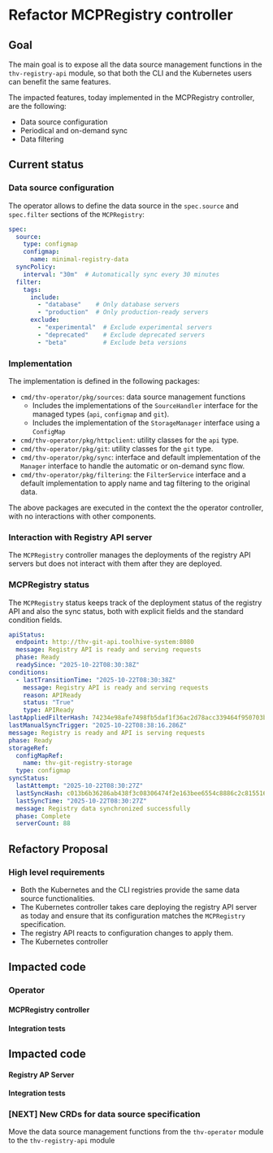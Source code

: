 # Refactor MCPRegistry controller
## Goal
The main goal is to expose all the data source management functions in the `thv-registry-api`
module, so that both the CLI and the Kubernetes users can benefit the same features.

The impacted features, today implemented in the MCPRegistry controller, are the following:
* Data source configuration
* Periodical and on-demand sync
* Data filtering

## Current status
### Data source configuration
The operator allows to define the data source in the `spec.source` and `spec.filter` sections of
the `MCPRegistry`:
```yaml
spec:
  source:
    type: configmap
    configmap:
      name: minimal-registry-data
  syncPolicy:
    interval: "30m"  # Automatically sync every 30 minutes
  filter:
    tags:
      include:
        - "database"    # Only database servers
        - "production"  # Only production-ready servers
      exclude:
        - "experimental"  # Exclude experimental servers
        - "deprecated"    # Exclude deprecated servers
        - "beta"          # Exclude beta versions
```
### Implementation
The implementation is defined in the following packages:
- `cmd/thv-operator/pkg/sources`: data source management functions
  - Includes the implementations of the `SourceHandler` interface for the managed types 
    (`api`, `configmap` and `git`).
  - Includes the implementation of the `StorageManager` interface using a `ConfigMap`
- `cmd/thv-operator/pkg/httpclient`: utility classes for the `api` type.
- `cmd/thv-operator/pkg/git`: utility classes for the `git` type.
- `cmd/thv-operator/pkg/sync`: interface and default implementation of the `Manager` interface to 
  handle the automatic or on-demand sync flow.
- `cmd/thv-operator/pkg/filtering`: the `FilterService` interface and a default implementation to
  apply name and tag filtering to the original data.

The above packages are executed in the context the the operator controller, with no interactions 
with other components.

### Interaction with Registry API server
The `MCPRegistry` controller manages the deployments of the registry API servers but does not
interact with them after they are deployed.

### MCPRegistry status
The `MCPRegistry` status keeps track of the deployment status of the registry API and also the sync
status, both with explicit fields and the standard condition fields.
```yaml
apiStatus:
  endpoint: http://thv-git-api.toolhive-system:8080
  message: Registry API is ready and serving requests
  phase: Ready
  readySince: "2025-10-22T08:30:38Z"
conditions:
  - lastTransitionTime: "2025-10-22T08:30:38Z"
    message: Registry API is ready and serving requests
    reason: APIReady
    status: "True"
    type: APIReady
lastAppliedFilterHash: 74234e98afe7498fb5daf1f36ac2d78acc339464f950703b8c019892f982b90b
lastManualSyncTrigger: "2025-10-22T08:38:16.286Z"
message: Registry is ready and API is serving requests
phase: Ready
storageRef:
  configMapRef:
    name: thv-git-registry-storage
  type: configmap
syncStatus:
  lastAttempt: "2025-10-22T08:30:27Z"
  lastSyncHash: c013b6b36286ab438f3c08306474f2e163bee6554c8886c2c8155164479cdf53
  lastSyncTime: "2025-10-22T08:30:27Z"
  message: Registry data synchronized successfully
  phase: Complete
  serverCount: 88
```
## Refactory Proposal
### High level requirements
- Both the Kubernetes and the CLI registries provide the same data source functionalities.
- The Kubernetes controller takes care deploying the registry API server as today and ensure
  that its configuration matches the `MCPRegistry` specification.
- The registry API reacts to configuration changes to apply them.
- The Kubernetes controller 


## Impacted code
### Operator
#### MCPRegistry controller
#### Integration tests

## Impacted code
#### Registry AP Server
#### Integration tests


### [NEXT] New CRDs for data source specification
Move the data source management functions from the `thv-operator` module to the `thv-registry-api` 
module